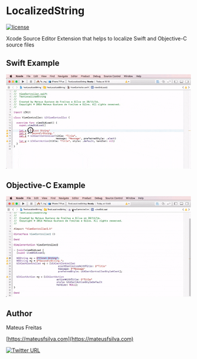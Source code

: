 # LocalizedString
[![license](https://img.shields.io/github/license/mashape/apistatus.svg)](https://github.com/mateusfsilva/LocalizedString/blob/master/LICENSE)

Xcode Source Editor Extension that helps to localize Swift and Objective-C source files

## Swift Example

![LocalizedStringSwift](images/LocalizedStringSwift.gif)

## Objective-C Example

![LocalizedStringObjectiveC](images/LocalizedStringObjectiveC.gif)

## Author

Mateus Freitas

[https://mateusfsilva.com](https://mateusfsilva.com)

[![Twitter URL](https://img.shields.io/twitter/url/http/shields.io.svg?style=social)](https://twitter.com/mateusfsilva)
